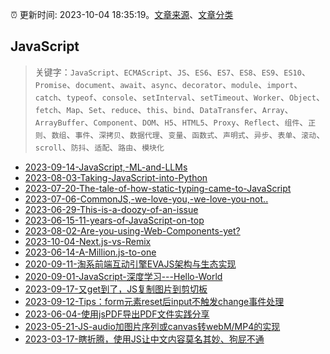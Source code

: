 :alarm_clock: 更新时间: 2023-10-04 18:35:19。[文章来源](/README.md)、[文章分类](/TAGS.md)

## JavaScript


> 关键字：`JavaScript`、`ECMAScript`、`JS`、`ES6`、`ES7`、`ES8`、`ES9`、`ES10`、`Promise`、`document`、`await`、`async`、`decorator`、`module`、`import`、`catch`、`typeof`、`console`、`setInterval`、`setTimeout`、`Worker`、`Object`、`fetch`、`Map`、`Set`、`reduce`、`this`、`bind`、`DataTransfer`、`Array`、`ArrayBuffer`、`Component`、`DOM`、`H5`、`HTML5`、`Proxy`、`Reflect`、`组件`、`正则`、`数组`、`事件`、`深拷贝`、`数据代理`、`变量`、`函数式`、`声明式`、`异步`、`表单`、`滚动`、`scroll`、`防抖`、`适配`、`路由`、`模块化`



- [2023-09-14-JavaScript,-ML-and-LLMs](https://javascriptweekly.com/issues/654) 
- [2023-08-03-Taking-JavaScript-into-Python](https://javascriptweekly.com/issues/650) 
- [2023-07-20-The-tale-of-how-static-typing-came-to-JavaScript](https://javascriptweekly.com/issues/648) 
- [2023-07-06-CommonJS,-we-love-you,-we-love-you-not..](https://javascriptweekly.com/issues/646) 
- [2023-06-29-This-is-a-doozy-of-an-issue](https://javascriptweekly.com/issues/645) 
- [2023-06-15-11-years-of-JavaScript-on-top](https://javascriptweekly.com/issues/643) 
- [2023-08-02-Are-you-using-Web-Components-yet?](https://frontendfoc.us/issues/604) 
- [2023-10-04-Next.js-vs-Remix](https://react.statuscode.com/issues/357) 
- [2023-06-14-A-Million.js-to-one](https://react.statuscode.com/issues/343) 
- [2020-09-11-淘系前端互动引擎EVAJS架构与生态实现](https://fed.taobao.org/blog/taofed/do71ct/pg45el) 
- [2020-09-01-JavaScript-深度学习---Hello-World](https://fed.taobao.org/blog/taofed/do71ct/er55la) 
- [2023-09-17-又get到了，JS复制图片到剪切板](https://www.zhangxinxu.com/wordpress/2023/09/js-copy-image-clipboard/) 
- [2023-09-12-Tips：form元素reset后input不触发change事件处理](https://www.zhangxinxu.com/wordpress/2023/09/form-reset-input-change/) 
- [2023-06-04-使用jsPDF导出PDF文件实践分享](https://www.zhangxinxu.com/wordpress/2023/06/js-canvas-jspdf-export-pdf/) 
- [2023-05-21-JS-audio加图片序列或canvas转webM/MP4的实现](https://www.zhangxinxu.com/wordpress/2023/05/mp4-video-api-webcodecs-webm/) 
- [2023-03-17-瞎折腾，使用JS让中文内容莫名其妙、狗屁不通](https://www.zhangxinxu.com/wordpress/2023/03/js-disorder-chinese/) 
